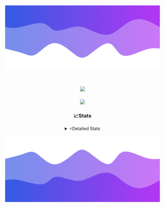 ![Header](./header.png)
<div align="center">

<h1 align="center">
  <a href="https://git.io/typing-svg">
    <img src="https://readme-typing-svg.herokuapp.com/?lines=Hello,+There!+%F0%9F%91%8B;This+is+chicho.;Owner+on+Ocean;&center=true&size=25">
  </a>
</h1>
  
<p align="center">
  <img src="https://lanyard.cnrad.dev/api/852683595378196480" />
</p>

### 📈Stats
<details>
    <summary> ⚡Detailed Stats</summary>
    <br/>

<!--START_SECTION:waka-->
![Code Time](http://img.shields.io/badge/Code%20Time-685%20hrs%2029%20mins-blue)

![Profile Views](http://img.shields.io/badge/Profile%20Views-34-blue)

**🐱 My GitHub Data** 

> 📦 75.1 kB Used in GitHub's Storage 
 > 
> 🏆 17 Contributions in the Year 2024
 > 
> 🚫 Not Opted to Hire
 > 
> 📜 15 Public Repositories 
 > 
> 🔑 6 Private Repositories 
 > 
**I'm a Night 🦉** 

```text
🌞 Morning                21 commits          █░░░░░░░░░░░░░░░░░░░░░░░░   05.57 % 
🌆 Daytime                44 commits          ███░░░░░░░░░░░░░░░░░░░░░░   11.67 % 
🌃 Evening                166 commits         ███████████░░░░░░░░░░░░░░   44.03 % 
🌙 Night                  146 commits         ██████████░░░░░░░░░░░░░░░   38.73 % 
```
📅 **I'm Most Productive on Tuesday** 

```text
Monday                   23 commits          ██░░░░░░░░░░░░░░░░░░░░░░░   06.10 % 
Tuesday                  104 commits         ███████░░░░░░░░░░░░░░░░░░   27.59 % 
Wednesday                72 commits          █████░░░░░░░░░░░░░░░░░░░░   19.10 % 
Thursday                 52 commits          ███░░░░░░░░░░░░░░░░░░░░░░   13.79 % 
Friday                   41 commits          ███░░░░░░░░░░░░░░░░░░░░░░   10.88 % 
Saturday                 34 commits          ██░░░░░░░░░░░░░░░░░░░░░░░   09.02 % 
Sunday                   51 commits          ███░░░░░░░░░░░░░░░░░░░░░░   13.53 % 
```


📊 **This Week I Spent My Time On** 

```text
🕑︎ Time Zone: America/Argentina/Buenos_Aires

💬 Programming Languages: 
JavaScript               2 hrs 55 mins       ████████████████████░░░░░   80.30 % 
HTML                     27 mins             ███░░░░░░░░░░░░░░░░░░░░░░   12.40 % 
Bash                     9 mins              █░░░░░░░░░░░░░░░░░░░░░░░░   04.24 % 
Python                   6 mins              █░░░░░░░░░░░░░░░░░░░░░░░░   03.01 % 
JSON                     0 secs              ░░░░░░░░░░░░░░░░░░░░░░░░░   00.03 % 

🔥 Editors: 
VS Code                  3 hrs 38 mins       █████████████████████████   100.00 % 

🐱‍💻 Projects: 
Backend                  3 hrs 6 mins        █████████████████████░░░░   85.30 % 
Unknown Project          32 mins             ████░░░░░░░░░░░░░░░░░░░░░   14.70 % 

💻 Operating System: 
Windows                  3 hrs 38 mins       █████████████████████████   100.00 % 
```

**I Mostly Code in JavaScript** 

```text
JavaScript               9 repos             ███████░░░░░░░░░░░░░░░░░░   29.03 % 
HTML                     6 repos             █████░░░░░░░░░░░░░░░░░░░░   19.35 % 
C#                       2 repos             ██░░░░░░░░░░░░░░░░░░░░░░░   06.45 % 
SCSS                     1 repo              █░░░░░░░░░░░░░░░░░░░░░░░░   03.23 % 
Batchfile                1 repo              █░░░░░░░░░░░░░░░░░░░░░░░░   03.23 % 
```




 Last Updated on 24/04/2024 12:27:21 UTC
<!--END_SECTION:waka-->
</details>

![Footer](./footer.png)
